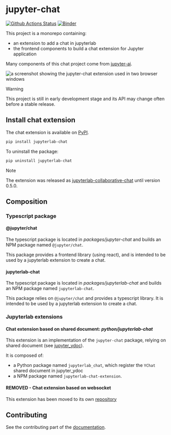 # jupyter-chat

[![Github Actions Status](https://github.com/jupyterlab/jupyter-chat/workflows/Build/badge.svg)](https://github.com/jupyterlab/jupyter-chat/actions/workflows/build.yml)
[![Binder](https://mybinder.org/badge_logo.svg)](https://mybinder.org/v2/gh/jupyterlab/jupyter-chat/main?urlpath=lab)

This project is a monorepo containing:

- an extension to add a chat in jupyterlab
- the frontend components to build a chat extension for Jupyter application

Many components of this chat project come from [jupyter-ai](https://github.com/jupyterlab/jupyter-ai).

![a screenshot showing the jupyter-chat extension used in two browser windows](https://github.com/jupyterlab/jupyter-chat/assets/591645/5dac0b00-43ed-4458-ab67-18207644b92b)

> [!WARNING]
> This project is still in early development stage and its API may change often before
> a stable release.

## Install chat extension

The chat extension is available on [PyPI](https://pypi.org/project/jupyterlab-chat/).

```bash
pip install jupyterlab-chat
```

To uninstall the package:

```bash
pip uninstall jupyterlab-chat
```

> [!NOTE]
> The extension was released as [jupyterlab-collaborative-chat](https://pypi.org/project/jupyterlab-collaborative-chat/) until version 0.5.0.

## Composition

### Typescript package

#### @jupyter/chat

The typescript package is located in _packages/jupyter-chat_ and builds an NPM
package named `@jupyter/chat`.

This package provides a frontend library (using react), and is intended to be
used by a jupyterlab extension to create a chat.

#### jupyterlab-chat

The typescript package is located in _packages/jupyterlab-chat_ and
builds an NPM package named `jupyterlab-chat`.

This package relies on `@jupyter/chat` and provides a typescript library.
It is intended to be used by a jupyterlab extension to create a chat.

### Jupyterlab extensions

#### Chat extension based on shared document: _python/jupyterlab-chat_

This extension is an implementation of the `jupyter-chat` package, relying
on shared document (see [jupyter_ydoc](https://github.com/jupyter-server/jupyter_ydoc)).

It is composed of:

- a Python package named `jupyterlab_chat`, which register
  the `YChat` shared document in jupyter_ydoc
- a NPM package named `jupyterlab-chat-extension`.

#### REMOVED - Chat extension based on websocket

This extension has been moved to its own [repository](https://github.com/brichet/jupyterlab-ws-chat)

## Contributing

See the contributing part of the [documentation](https://jupyter-chat.readthedocs.io/en/latest/developers/contributing/index.html).
